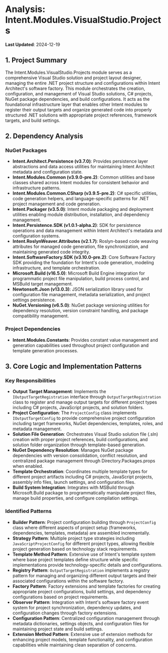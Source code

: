 # Analysis: Intent.Modules.VisualStudio.Projects

**Last Updated**: 2024-12-19

## 1. Project Summary

The Intent.Modules.VisualStudio.Projects module serves as a comprehensive Visual Studio solution and project layout designer, managing the entire .NET project structure and configurations within Intent Architect's software factory. This module orchestrates the creation, configuration, and management of Visual Studio solutions, C# projects, NuGet package dependencies, and build configurations. It acts as the foundational infrastructure layer that enables other Intent modules to register their output targets and organize generated code into properly structured .NET solutions with appropriate project references, framework targets, and build settings.

## 2. Dependency Analysis

### NuGet Packages
- **Intent.Architect.Persistence (v3.7.0)**: Provides persistence layer abstractions and data access utilities for maintaining Intent Architect metadata and configuration state.
- **Intent.Modules.Common (v3.9.0-pre.2)**: Common utilities and base classes shared across Intent modules for consistent behavior and infrastructure patterns.
- **Intent.Modules.Common.CSharp (v3.9.5-pre.2)**: C# specific utilities, code generation helpers, and language-specific patterns for .NET project management and code generation.
- **Intent.Packager (v3.5.0)**: Intent module packaging and deployment utilities enabling module distribution, installation, and dependency management.
- **Intent.Persistence.SDK (v1.0.1-alpha.2)**: SDK for persistence operations and data management within Intent Architect's metadata and configuration systems.
- **Intent.RoslynWeaver.Attributes (v2.1.7)**: Roslyn-based code weaving attributes for managed code generation, file synchronization, and maintaining generated code integrity.
- **Intent.SoftwareFactory.SDK (v3.10.0-pre.2)**: Core Software Factory SDK providing the foundation for Intent's code generation, modeling infrastructure, and template orchestration.
- **Microsoft.Build (v16.5.0)**: Microsoft Build Engine integration for programmatic project file manipulation, build process control, and MSBuild target management.
- **Newtonsoft.Json (v13.0.3)**: JSON serialization library used for configuration file management, metadata serialization, and project settings persistence.
- **NuGet.Versioning (v6.5.0)**: NuGet package versioning utilities for dependency resolution, version constraint handling, and package compatibility management.

### Project Dependencies
- **Intent.Modules.Constants**: Provides constant value management and generation capabilities used throughout project configuration and template generation processes.

## 3. Core Logic and Implementation Patterns

### Key Responsibilities
- **Output Target Management**: Implements the `IOutputTargetRegistration` interface through `OutputTargetRegistration` class to register and manage output targets for different project types including C# projects, JavaScript projects, and solution folders.
- **Project Configuration**: The `ProjectConfig` class implements `IOutputTargetConfig` to provide comprehensive project configuration including target frameworks, NuGet dependencies, templates, roles, and metadata management.
- **Solution File Generation**: Orchestrates Visual Studio solution file (.sln) creation with proper project references, build configurations, and solution folder organization through template-based generation.
- **NuGet Dependency Resolution**: Manages NuGet package dependencies with version consolidation, conflict resolution, and centralized package management through Directory.Packages.props when enabled.
- **Template Orchestration**: Coordinates multiple template types for different project artifacts including C# projects, JavaScript projects, assembly info files, launch settings, and configuration files.
- **Build System Integration**: Integrates with MSBuild through Microsoft.Build package to programmatically manipulate project files, manage build properties, and configure compilation settings.

### Identified Patterns
- **Builder Pattern**: Project configuration building through `ProjectConfig` class where different aspects of project setup (frameworks, dependencies, templates, metadata) are assembled incrementally.
- **Strategy Pattern**: Multiple project type strategies including `JavaScriptProjectConfig` for different project types, allowing flexible project generation based on technology stack requirements.
- **Template Method Pattern**: Extensive use of Intent's template system where base project templates define structure while specific implementations provide technology-specific details and configurations.
- **Registry Pattern**: `OutputTargetRegistration` implements a registry pattern for managing and organizing different output targets and their associated configurations within the software factory.
- **Factory Pattern**: Factory extensions and template factories for creating appropriate project configurations, build settings, and dependency configurations based on project requirements.
- **Observer Pattern**: Integration with Intent's software factory event system for project synchronization, dependency updates, and configuration changes through factory extensions.
- **Configuration Pattern**: Centralized configuration management through metadata dictionaries, settings objects, and configuration files for maintaining project state and build settings.
- **Extension Method Pattern**: Extensive use of extension methods for enhancing project models, template functionality, and configuration capabilities while maintaining clean separation of concerns.
